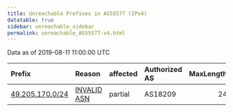 ```yaml
---
title: Unreachable Prefixes in AS55577 (IPv4)
datatable: true
sidebar: unreachable_sidebar
permalink: unreachable_AS55577-v4.html
---
```


Data as of 2019-08-11 11:00:00 UTC


<div class="datatable-begin"></div>

| Prefix                                                   | Reason                                                                                                 | affected   | Authorized AS   |   MaxLength | Anchor                                       |   unreachable /24s |
|:---------------------------------------------------------|:-------------------------------------------------------------------------------------------------------|:-----------|:----------------|------------:|:---------------------------------------------|-------------------:|
| [49.205.170.0/24](https://stat.ripe.net/49.205.170.0/24) | [INVALID ASN](https://rpki-validator.ripe.net/announcement-preview?asn=AS55577&prefix=49.205.170.0/24) | partial    | AS18209         |          24 | [APNIC](unreachable_APNIC_RPKI_Root-v4.html) |                  1 |

<div class="datatable-end"></div>